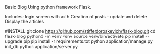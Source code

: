 Basic Blog
Using python framework Flask.

Includes:
login screen with auth
Creation of posts - update and delete
Display the articles

#INSTALL
git clone https://github.com/stifferdoroskevich/flask-blog.git
cd flask-blog
python3 -m venv venv
source venv/bin/activate
pip install --upgrade pip
pip install -r requirements.txt
python application/manage.py init_db
python application/server.py

